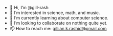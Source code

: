 - 👋 Hi, I’m @gill-rash
- 👀 I’m interested in science, math, and music.
- 🌱 I’m currently learning about computer science.
- 💞️ I’m looking to collaborate on nothing quite yet.
- 📫 How to reach me: gillian.k.rashid@gmail.com

<!---
gill-rash/gill-rash is a ✨ special ✨ repository because its `README.md` (this file) appears on your GitHub profile.
You can click the Preview link to take a look at your changes.
--->
